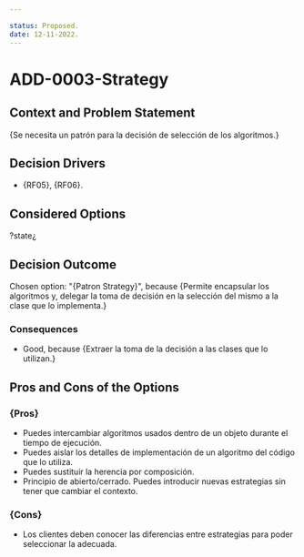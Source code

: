 ```yaml
---

status: Proposed.
date: 12-11-2022.
---
```

# ADD-0003-Strategy

## Context and Problem Statement

{Se necesita un patrón para la decisión de selección de los algoritmos.}

## Decision Drivers

* {RF05}, {RF06}.

## Considered Options

?state¿

## Decision Outcome

Chosen option: "{Patron Strategy}", because
{Permite encapsular los algoritmos y, delegar la toma de decisión en la selección del mismo a la clase que lo implementa.}

### Consequences

* Good, because {Extraer la toma de la decisión a las clases que lo utilizan.}

## Pros and Cons of the Options

### {Pros}

* Puedes intercambiar algoritmos usados dentro de un objeto durante el tiempo de ejecución.
* Puedes aislar los detalles de implementación de un algoritmo del código que lo utiliza.
* Puedes sustituir la herencia por composición.
* Principio de abierto/cerrado. Puedes introducir nuevas estrategias sin tener que cambiar el contexto.
### {Cons}

*  Los clientes deben conocer las diferencias entre estrategias para poder seleccionar la adecuada.

